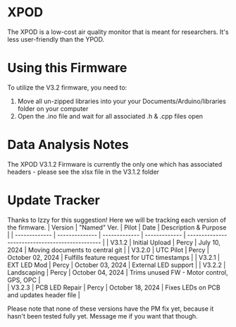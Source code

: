 # XPOD
The XPOD is a low-cost air quality monitor that is meant for researchers. It's less user-friendly than the YPOD.

# Using this Firmware
To utilize the V3.2 firmware, you need to:
1. Move all un-zipped libraries into your your Documents/Arduino/libraries folder on your computer
2. Open the .ino file and wait for all associated .h & .cpp files open

# Data Analysis Notes
The XPOD V3.1.2 Firmware is currently the only one which has associated headers - please see the xlsx file in the V3.1.2 folder

# Update Tracker
Thanks to Izzy for this suggestion! Here we will be tracking each version of the firmware.
| Version       | "Named" Ver.   | Pilot         | Date               | Description & Purpose                		|
| ------------- | -------------- | ------------- | -------------      | ----------------------------------------------- |
| V3.1.2    	| Initial Upload | Percy         | July 10, 2024      | Moving documents to central git		     	|
| V3.2.0        | UTC Pilot      | Percy         | October 02, 2024   | Fulfills feature request for UTC timestamps	|
| V3.2.1        | EXT LED Mod	 | Percy         | October 03, 2024   | External LED support				|
| V3.2.2        | Landscaping 	 | Percy         | October 04, 2024   | Trims unused FW - Motor control, GPS, OPC	|	
| V3.2.3   	| PCB LED Repair | Percy         | October 18, 2024   | Fixes LEDs on PCB and updates header file	|

Please note that none of these versions have the PM fix yet, because it hasn't been tested fully yet. Message me if you want that though.
